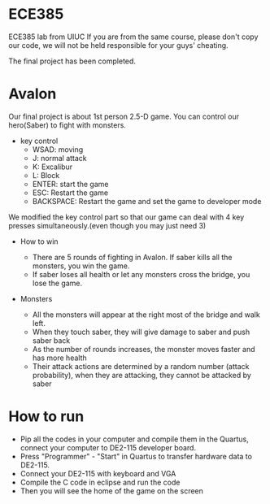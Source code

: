 # ECE385
ECE385 lab from UIUC
If you are from the same course, please don't copy our code, we will not be held responsible for your guys' cheating.

The final project has been completed.
# Avalon
Our final project is about 1st person 2.5-D game. You can control our hero(Saber) to fight with monsters.

- key control
  - WSAD: moving
  - J: normal attack
  - K: Excalibur
  - L: Block
  - ENTER: start the game
  - ESC: Restart the game
  - BACKSPACE: Restart the game and set the game to developer mode
  
We modified the key control part so that our game can deal with 4 key presses simultaneously.(even though you may just need 3)

- How to win
  - There are 5 rounds of fighting in Avalon. If saber kills all the monsters, you win the game.
  - If saber loses all health or let any monsters cross the bridge, you lose the game.

- Monsters
  - All the monsters will appear at the right most of the bridge and walk left. 
  - When they touch saber, they will give damage to saber and push saber back
  - As the number of rounds increases, the monster moves faster and has more health
  - Their attack actions are determined by a random number (attack probability), when they are attacking, they cannot be attacked 
    by saber

# How to run
- Pip all the codes in your computer and compile them in the Quartus, connect your computer to DE2-115 developer board.
- Press "Programmer" - "Start" in Quartus to transfer hardware data to DE2-115.
- Connect your DE2-115 with keyboard and VGA
- Compile the C code in eclipse and run the code
- Then you will see the home of the game on the screen



